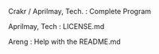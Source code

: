 Crakr / Aprilmay, Tech. : Complete Program

Aprilmay, Tech : LICENSE.md

Areng : Help with the README.md
